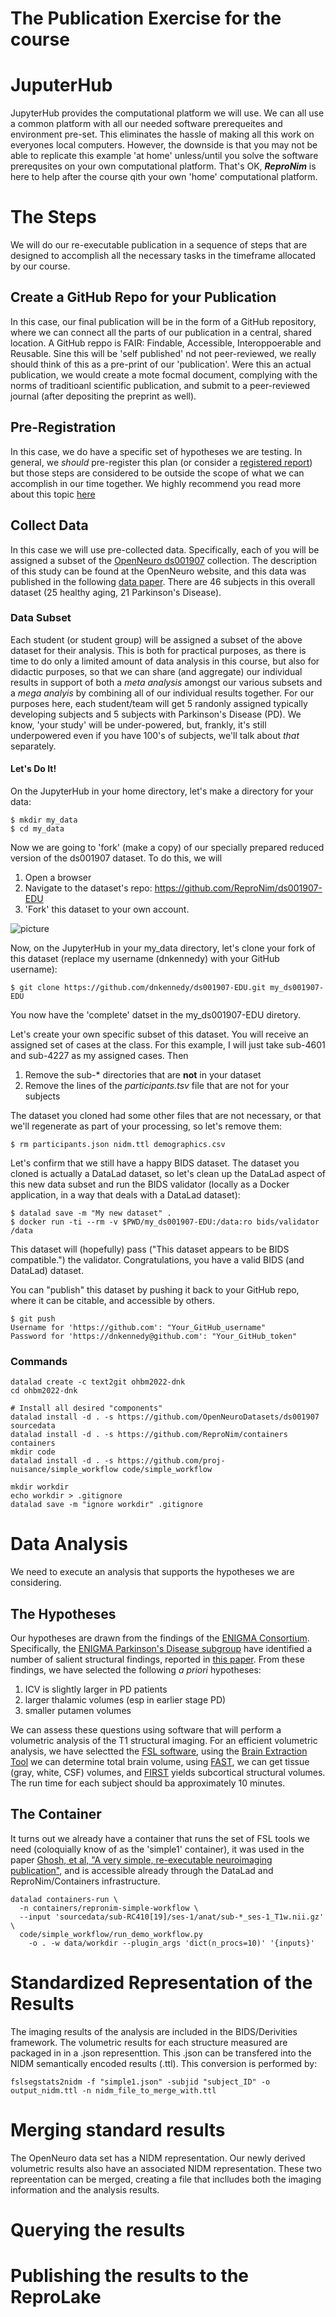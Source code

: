 # The Publication Exercise for the course

# JuputerHub
JupyterHub provides the computational platform we will use. We can all use a common platform with all our needed software prerequeites 
and environment pre-set. This eliminates the hassle of making all this work on everyones local computers. However, the downside is that you 
may not be able to replicate this example 'at home' unless/until you solve the software prerequsites on your own computational platform.
That's OK, ***ReproNim*** is here to help after the course qith your own 'home' computational platform.

# The Steps
We will do our re-executable publication in a sequence of steps that are designed to accomplish all the necessary tasks in the timeframe allocated by our
course.

## Create a GitHub Repo for your Publication
In this case, our final publication will be in the form of a GitHub repository, where we can connect all the parts of our publication in a central, 
shared location. A GitHub reppo is FAIR: Findable, Accessible, Interoppoerable and Reusable. Sine this will be 'self published' nd not peer-reviewed, 
we really should think of this as a pre-print of our 'publication'. Were this an actual publication, we would create a mote focmal document, complying
with the norms of traditioanl scientific publication, and submit to a peer-reviewed journal (after depositing the preprint as well).

## Pre-Registration
In this case, we do have a specific set of hypotheses we are testing. In general, we *should* pre-register this plan (or consider a [registered report]()) 
but those steps are considered to be outside the scope of what we can accomplish in our time together. We highly recommend you read more about this 
topic [here]()

## Collect Data
In this case we will use pre-collected data. Specifically, each of you will be assigned a subset of the 
[OpenNeuro ds001907](https://openneuro.org/datasets/ds001907/versions/3.0.2) collection. The description of this study can be found at the 
OpenNeuro website, and this data was published in the following [data paper](https://www.ncbi.nlm.nih.gov/pmc/articles/PMC7217223/). There are 
46 subjects in this overall dataset (25 healthy aging, 21 Parkinson's Disease).  

### Data Subset
Each student (or student group) will be assigned a subset of the above dataset for their analysis. This is both for practical purposes, as there is 
time to do only a limited amount of data analysis in this course, but also for didactic purposes, so that we can share (and aggregate) our individual 
results in support of both a *meta analysis* amongst our various subsets and a *mega analyis* by combining all of our individual results together. For our
purposes here, each student/team will get 5 randonly assigned typically developing subjects and 5 subjects with Parkinson's Disease (PD). We know, 
'your study' will be under-powered, but, frankly, it's still underpowered even if you have 100's of subjects, we'll talk about *that* separately.

#### Let's Do It!
On the JupyterHub in your home directory, let's make a directory for your data:
```
$ mkdir my_data
$ cd my_data
```

Now we are going to 'fork' (make a copy) of our specially prepared reduced version of the ds001907 dataset. To do this, we will
1. Open a browser
2. Navigate to the dataset's repo: https://github.com/ReproNim/ds001907-EDU
3. 'Fork' this dataset to your own account.

![picture](../pics/GitHub_fork.png)

Now, on the JupyterHub in your my_data directory, let's clone your fork of this dataset (replace my username (dnkennedy) with your GitHub username): 
```
$ git clone https://github.com/dnkennedy/ds001907-EDU.git my_ds001907-EDU
```
You now have the 'complete' datset in the my_ds001907-EDU diretory.

Let's create your own specific subset of this dataset. You will receive an assigned set of cases at the class. For this example, I will just take 
sub-4601 and sub-4227 as my assigned cases. Then
1. Remove the sub-* directories that are **not** in your dataset
2. Remove the lines of the *participants.tsv* file that are not for your subjects

The dataset you cloned had some other files that are not necessary, or that we'll regenerate as part of your processing, so let's remove them:
```
$ rm participants.json nidm.ttl demographics.csv
```
Let's confirm that we still have a happy BIDS dataset. The dataset you cloned is actually a DataLad dataset, so let's clean up the DataLad aspect 
of this new data subset and run the BIDS validator (locally as a Docker application, in a way that deals with a DataLad dataset):
```
$ datalad save -m "My new dataset" .
$ docker run -ti --rm -v $PWD/my_ds001907-EDU:/data:ro bids/validator /data
```
This dataset will (hopefully) pass ("This dataset appears to be BIDS compatible.") the validator. Congratulations, you have a valid BIDS (and DataLad) dataset.

You can "publish" this dataset by pushing it back to your GitHub repo, where it can be citable, and accessible by others.
```
$ git push
Username for 'https://github.com': "Your_GitHub_username"
Password for 'https://dnkennedy@github.com': "Your_GitHub_token"
```




### Commands
```
datalad create -c text2git ohbm2022-dnk
cd ohbm2022-dnk

# Install all desired "components"
datalad install -d . -s https://github.com/OpenNeuroDatasets/ds001907 sourcedata
datalad install -d . -s https://github.com/ReproNim/containers containers
mkdir code
datalad install -d . -s https://github.com/proj-nuisance/simple_workflow code/simple_workflow

mkdir workdir
echo workdir > .gitignore
datalad save -m "ignore workdir" .gitignore
```



# Data Analysis
We need to execute an analysis that supports the hypotheses we are considering. 

## The Hypotheses
Our hypotheses are drawn from the findings of the [ENIGMA Consortium](https://enigma.ini.usc.edu/). Specifically, the 
[ENIGMA Parkinson's Disease subgroup](https://enigma.ini.usc.edu/ongoing/enigma-parkinsons/) have identified a number of salient structural findings,
reported in [this paper](https://pubmed.ncbi.nlm.nih.gov/34288137/). From these findings, we have selected the following *a priori* hypotheses:
1. ICV is slightly larger in PD patients
3. larger thalamic volumes (esp in earlier stage PD) 
4. smaller putamen volumes

We can assess these questions using software that will perform a volumetric analysis of the T1 structural imaging. For an efficient volumetric 
analysis, we have selectted the [FSL software](), using the [Brain Extraction Tool]() we can determine total brain volume, using [FAST](), we can 
get tissue (gray, white, CSF) volumes, and [FIRST]() yields subcortical structural volumes. The run time for each subject should ba approximately 
10 minutes.

## The Container
It turns out we already have a container that runs the set of FSL tools we need (coloquially know of as the 'simple1' container), it was used in 
the paper [Ghosh, et al, "A very simple, re-executable neuroimaging publication"](https://f1000research.com/articles/6-124), and is accessible 
already through the DataLad and ReproNim/Containers infrastructure.

```
datalad containers-run \
  -n containers/repronim-simple-workflow \
  --input 'sourcedata/sub-RC410[19]/ses-1/anat/sub-*_ses-1_T1w.nii.gz' \
  code/simple_workflow/run_demo_workflow.py 
    -o . -w data/workdir --plugin_args 'dict(n_procs=10)' '{inputs}'
```

# Standardized Representation of the Results
The imaging results of the analysis are included in the BIDS/Derivities framework. The volumetric results for each structure measured are packaged in
in a .json representtion. This .json can be transfered into the NIDM semantically encoded results (.ttl). This conversion is performed by:
```
fslsegstats2nidm -f "simple1.json" -subjid "subject_ID" -o output_nidm.ttl -n nidm_file_to_merge_with.ttl
```

# Merging standard results
The OpenNeuro data set has a NIDM representation. Our newly derived volumetric results also have an associated NIDM representation. These two 
repreentation can be merged, creating a file that inclludes both the imaging information and the analysis results.

# Querying the results


# Publishing the results to the ReproLake

